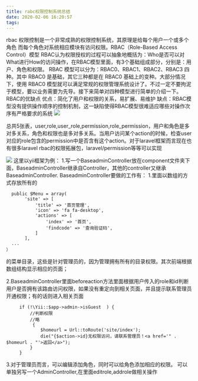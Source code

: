 ```yaml
---
title: rabc权限控制系统总结
date: 2020-02-06 16:20:57
tags:
---
```


rbac 权限控制是一个非常成熟的权限控制系统，其原理是给每个用户一个或多个角色 而每个角色对系统相应模块有访问权限。RBAC（Role-Based Access Control）模型
RBAC认为权限授权的过程可以抽象地概括为：Who是否可以对What进行How的访问操作，在RBAC模型里面，有3个基础组成部分，分别是：用户、角色和权限。
RBAC 模型可以分为：RBAC0、RBAC1、RBAC2、RBAC3 四种。其中 RBAC0 是基础，其它三种都是在 RBAC0 基础上的变种。大部分情况下，使用 RBAC0 模型就可以满足常规的权限管理系统设计了。不过一定不要拘泥于模型，要以业务需要为先导。接下来简单对四种模型进行简单的介绍一下。
RBAC的优缺点
优点：简化了用户和权限的关系，易扩展、易维护
缺点：RBAC模型没有提供操作顺序的控制机制，这一缺陷使得RBAC模型很难适应哪些对操作次序有严格要求的系统
![](https://www.blog.starmoon.tech/img/rbac1.png)


总共5张表，user,role,user_role,permission,role_permission，用户和角色是多对多关系，角色和权限也是多对多关系。当用户访问某个action的时候，检查user对应的role包含的permission中是否含有这个action。对于laravel框架而言现在也有很多laravel rbac的权限拓展包，laravel/permission等等可以实现

![](https://www.blog.starmoon.tech/img/rbac2.png)
这里以yii框架为例：
1.写一个BaseadminController放在component文件夹下面，BaseadminController继承自Controller，其他的controller又继承BaseadminController.
BaseadminController要做的工作有：
1.里面以数组的方式存放所有的
 ```
   public $Menu = array(
        'site' => [
            'title' => '首页管理',
            'icon' => 'fa fa-desktop',
            'actions' => [
                'index' => '首页',
                'findcode' => '查询验证码',
            ]
        ],
   ...
）
```
的菜单目录，这些是针对管理员的，因为管理拥有所有的目录权限。其次前端根据数组结构显示相应的页面；


2.BaseadminController里面beforeaction方法里面根据用户传入的role和id判断用户是否拥有该路由访问权限，如果没有重定向到相关页面，并且提示联系管理员开通权限；有的话则进入相关页面
   ```
        if (!\Yii::$app->admin->isGuest  ) {
            //判断权限
            //略
             {
                $homeurl = Url::toRoute('site/index');
                die("{$action->id}无权限访问，请联系管理员！<a href='" . $homeurl . "'>返回</a>");
            }
        }

  ```
3.对于管理员而言，可以编辑添加角色，同时可以给角色添加相应的权限。
可以单独另写一个AdminController,在里面editrole,addrole做相关操作